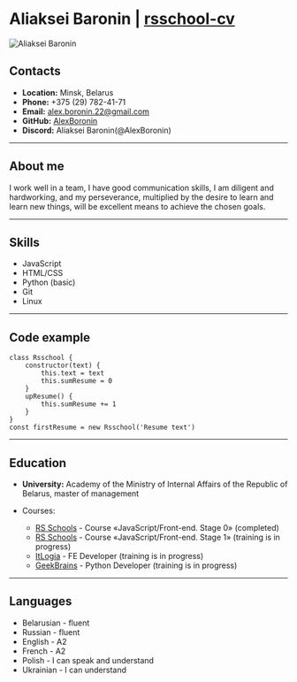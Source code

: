 # Aliaksei Baronin   |  __[rsschool-cv](https://AlexBoronin.github.io/rsschool-cv/)__
![Aliaksei Baronin](https://im.wampi.ru/2022/12/14/Beginner3bf90100da6e156e.png)
## __Contacts__
- __Location:__ Minsk, Belarus
- __Phone:__ +375 (29) 782-41-71
- __Email:__ alex.boronin.22@gmail.com
- __GitHub:__ [AlexBoronin](https://github.com/AlexBoronin)
- __Discord:__ Aliaksei Baronin(@AlexBoronin)
---
## __About me__
I work well in a team, I have good communication skills, I am diligent and hardworking, and my perseverance, multiplied by the desire to learn and learn new things, will be excellent means to achieve the chosen goals.
___ 
## __Skills__
- JavaScript
- HTML/CSS
- Python (basic)
- Git
- Linux
---
## __Code example__
``` 
class Rsschool {
    constructor(text) {
        this.text = text
        this.sumResume = 0
    } 
    upResume() {
        this.sumResume += 1
    }
}
const firstResume = new Rsschool('Resume text')
```
---
## __Education__
- __University:__ Academy of the Ministry of Internal Affairs of the Republic of Belarus, master of management

- Courses:
  - [RS Schools](https://rs.school/) - Course «JavaScript/Front-end. Stage 0»  (сompleted)
  - [RS Schools](https://rs.school/) - Course «JavaScript/Front-end. Stage 1»  (training is in progress)
  - [ItLogia](https://itlogia.ru/) - FE Developer (training is in progress)
  - [GeekBrains](https://gb.ru/) - Python Developer (training is in progress)
---
## __Languages__
- Belarusian - fluent
- Russian - fluent
- English - A2
- French - A2
- Polish - I can speak and understand
- Ukrainian - I can understand